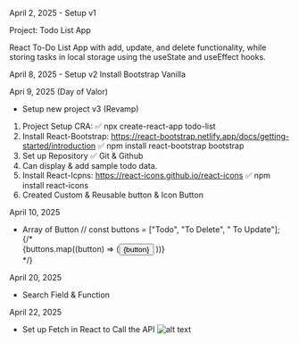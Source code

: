 April 2, 2025 - Setup v1

Project: Todo List App

React To-Do List App with add, update, and delete functionality, while storing tasks in local storage using the useState and useEffect hooks.

April 8, 2025 - Setup v2
Install Bootstrap Vanilla

Apri 9, 2025 (Day of Valor)

- Setup new project v3 (Revamp)

1. Project Setup CRA:
   ✅ npx create-react-app todo-list
2. Install React-Bootstrap: https://react-bootstrap.netlify.app/docs/getting-started/introduction
   ✅ npm install react-bootstrap bootstrap
3. Set up Repository
   ✅ Git & Github
4. Can display & add sample todo data.
5. Install React-Icpns: https://react-icons.github.io/react-icons
   ✅ npm install react-icons
6. Created Custom & Reusable button & Icon Button

April 10, 2025

- Array of Button
  // const buttons = ["Todo", "To Delete", " To Update"];
  {/\* <div>{buttons.map((button) => (<Button> {button} </Button> ))}</div> \*/}

April 20, 2025

- Search Field & Function

April 22, 2025

- Set up Fetch in React to Call the API
  ![alt text](image.png)
